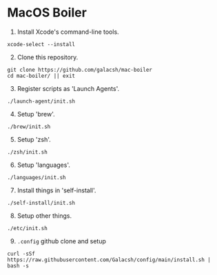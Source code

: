 # MacOS Boiler

1. Install Xcode's command-line tools.

```shell
xcode-select --install 
```

2. Clone this repository.

```shell
git clone https://github.com/galacsh/mac-boiler
cd mac-boiler/ || exit
```

3. Register scripts as 'Launch Agents'.

```shell
./launch-agent/init.sh
```

4. Setup 'brew'.

```shell
./brew/init.sh
```

5. Setup 'zsh'.

```shell
./zsh/init.sh
```

6. Setup 'languages'.

```shell
./languages/init.sh
```

7. Install things in 'self-install'.

```shell
./self-install/init.sh
```

8. Setup other things.

```shell
./etc/init.sh
```

9. `.config` github clone and setup

```shell
curl -sSf https://raw.githubusercontent.com/Galacsh/config/main/install.sh | bash -s
```

